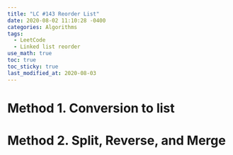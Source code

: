 ```yaml
---
title: "LC #143 Reorder List"
date: 2020-08-02 11:10:28 -0400
categories: Algorithms
tags:
  - LeetCode
  - Linked list reorder
use_math: true
toc: true
toc_sticky: true
last_modified_at: 2020-08-03
---
```




# Method 1. Conversion to list 

<script src="https://gist.github.com/gimoonnam/9c17cbc269315f2fc3b2533b3aae804f.js"></script>


# Method 2. Split, Reverse, and Merge 

<script src="https://gist.github.com/gimoonnam/27f119ca8c488159c2aeb1b65d0c3ef5.js"></script>
